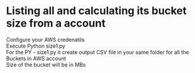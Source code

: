 # Listing all and calculating its bucket size from a account 
Configure your AWS credenatils\
Execute Python size1.py\
For the PY - size1.py  it create output CSV file in your same folder for all the Buckets in AWS account\
Size of the bucket will be in MBs
